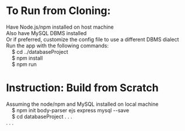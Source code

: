 # To Run from Cloning:
Have Node.js/npm installed on host machine  
Also have MySQL DBMS installed  
Or if preferred, customize the config file to use a different DBMS dialect  
Run the app with the following commands:  
&nbsp;&nbsp;&nbsp; $ cd ../databaseProject  
&nbsp;&nbsp;&nbsp; $ npm install  
&nbsp;&nbsp;&nbsp; $ npm run  


# Instruction: Build from Scratch  
Assuming the node/npm and MySQL installed on local machine   
&nbsp;&nbsp;&nbsp; $ npm init body-parser ejs express mysql --save  
&nbsp;&nbsp;&nbsp; $ cd databaseProject  . . .  
. . .  
